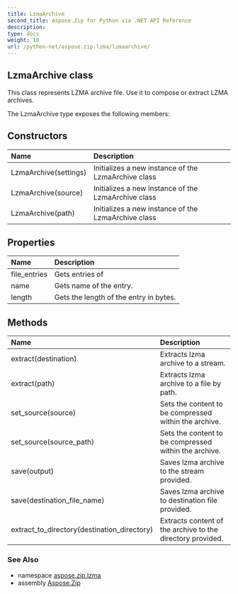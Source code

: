 ```yaml
---
title: LzmaArchive
second_title: Aspose.Zip for Python via .NET API Reference
description: 
type: docs
weight: 10
url: /python-net/aspose.zip.lzma/lzmaarchive/
---
```


## LzmaArchive class

This class represents LZMA archive file. Use it to compose or extract LZMA archives.

The LzmaArchive type exposes the following members:
## Constructors
| Name | Description |
| :- | :- |
|LzmaArchive(settings)|Initializes a new instance of the LzmaArchive class|
|LzmaArchive(source)|Initializes a new instance of the LzmaArchive class|
|LzmaArchive(path)|Initializes a new instance of the LzmaArchive class|
## Properties
| Name | Description |
| :- | :- |
|file_entries|Gets entries of|
|name|Gets name of the entry.|
|length|Gets the length of the entry in bytes.|
## Methods
| Name | Description |
| :- | :- |
|extract(destination)|Extracts lzma archive to a stream.|
|extract(path)|Extracts lzma archive to a file by path.|
|set_source(source)|Sets the content to be compressed within the archive.|
|set_source(source_path)|Sets the content to be compressed within the archive.|
|save(output)|Saves lzma archive to the stream provided.|
|save(destination_file_name)|Saves lzma archive to destination file provided.|
|extract_to_directory(destination_directory)|Extracts content of the archive to the directory provided.|

### See Also

* namespace [aspose.zip.lzma](/zip/python-net/aspose.zip.lzma/)
* assembly [Aspose.Zip](/zip/python-net/)

